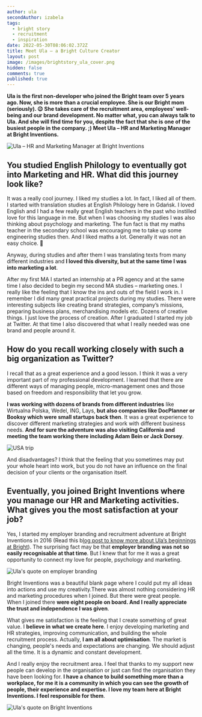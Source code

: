 ```yaml
---
author: ula
secondAuthor: izabela
tags:
  - bright story
  - recruitment
  - inspiration
date: 2022-05-30T08:06:02.372Z
title: Meet Ula – a Bright Culture Creator
layout: post
image: /images/brightstory_ula_cover.png
hidden: false
comments: true
published: true
---
```

**Ula is the first non-developer who joined the Bright team over 5 years ago. Now, she is more than a crucial employee. She is our Bright mom (seriously). 😉 She takes care of the recruitment area, employees' well-being and our brand development. No matter what, you can always talk to Ula. And she will find time for you, despite the fact that she is one of the busiest people in the company. ;) Meet Ula – HR and Marketing Manager at Bright Inventions.**

![Ula – HR and Marketing Manager at Bright Inventions](/images/brightstoryula.png)

## You studied English Philology to eventually got into Marketing and HR. What did this journey look like?

It was a really cool journey. I liked my studies a lot. In fact, I liked all of them. I started with translation studies at English Philology here in Gdańsk. I loved English and I had a few really great English teachers in the past who instilled love for this language in me. But when I was choosing my studies I was also thinking about psychology and marketing. The fun fact is that my maths teacher in the secondary school was encouraging me to take up some engineering studies then. And I liked maths a lot. Generally it was not an easy choice. 🙂

Anyway, during studies and after them I was translating texts from many different industries and **I loved this diversity, but at the same time I was into marketing a lot**. 

After my first MA I started an internship at a PR agency and at the same time I also decided to begin my second MA studies – marketing ones. I really like the feeling that I know the ins and outs of the field I work in. I remember I did many great practical projects during my studies. There were interesting subjects like creating brand strategies, company’s missions, preparing business plans, merchandising models etc. Dozens of creative things. I just love the process of creation. After I graduated I started my job at Twitter. At that time I also discovered that what I really needed was one brand and people around it.

## How do you recall working closely with such a big organization as Twitter?

I recall that as a great experience and a good lesson. I think it was a very important part of my professional development. I learned that there are different ways of managing people, micro-management ones and those based on freedom and responsibility that let you grow.

**I was working with dozens of brands from different industries** like Wirtualna Polska, Wedel, ING, Lays, **but also companies like DocPlanner or Booksy which were small startups back then**.  It was a great experience to discover different marketing strategies and work with different business needs. **And for sure the adventure was also visiting California and meeting the team working there including Adam Bein or Jack Dorsey**.

![USA trip](/images/brightstory_usa_trip.png)

And disadvantages? I think that the feeling that you sometimes may put your whole heart into work, but you do not have an influence on the final decision of your clients or the organisation itself. 

## Eventually, you joined Bright Inventions where you manage our HR and Marketing activities. What gives you the most satisfaction at your job?

Yes, I started my employer branding and recruitment adventure at Bright Inventions in 2016 (Read this b[log post to know more about Ula’s beginnings at Bright](/blog/bright-inventions-turns-10-in-march-what-do-we-value/)). The surprising fact may be that **employer branding was not so easily recognisable at that time**. But I knew that for me it was a great opportunity to connect my love for people, psychology and marketing. 

![Ula's quote on employer branding](/images/ula_quote1.png)

Bright Inventions was a beautiful blank page where I could put my all ideas into actions and use my creativity.There was almost nothing considering HR and marketing procedures when I joined. But there were great people. When I joined there **were eight people on board. And I really appreciate the trust and independence I was given**.

What gives me satisfaction is the feeling that I create something of great value. I **believe in what we create here**. I enjoy developing marketing and HR strategies, improving communication, and building the whole recruitment process. Actually, **I am all about optimisation**. The market is changing, people's needs and expectations are changing. We should adjust all the time. It is a dynamic and constant development.

And I really enjoy the recruitment area. I feel that thanks to my support new people can develop in the organisation or just can find the organisation they have been looking for. **I have a chance to build something more than a workplace, for me it is a community in which you can see the growth of people, their experience and expertise. I love my team here at Bright Inventions. I feel responsible for them**. 

![Ula's quote on Bright Inventions](/images/ula_quote2.png)
